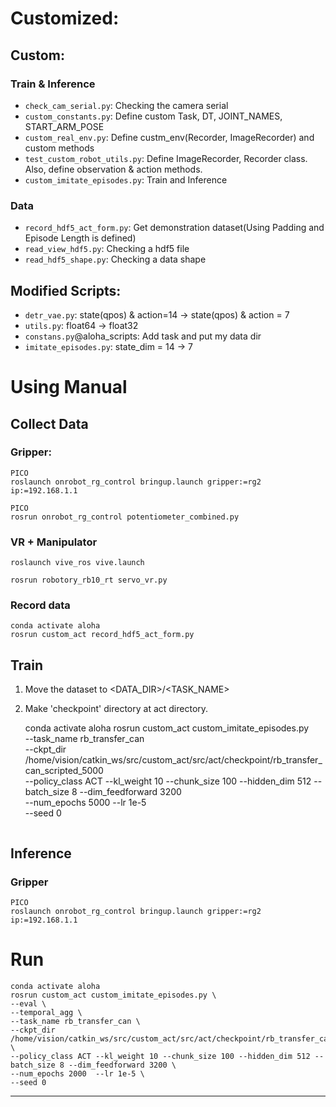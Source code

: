 # Customized:
## Custom:
### Train & Inference
- ``check_cam_serial.py``: Checking the camera serial
- ``custom_constants.py``: Define custom Task, DT, JOINT_NAMES, START_ARM_POSE
- ``custom_real_env.py``: Define custm_env(Recorder, ImageRecorder) and custom methods
- ``test_custom_robot_utils.py``: Define ImageRecorder, Recorder class. Also, define observation & action methods.
- `custom_imitate_episodes.py`: Train and Inference
### Data
- ``record_hdf5_act_form.py``: Get demonstration dataset(Using Padding and Episode Length is defined)
- ``read_view_hdf5.py``: Checking a hdf5 file
- ``read_hdf5_shape.py``: Checking a data shape

## Modified Scripts:
- ``detr_vae.py``: state(qpos) & action=14 -> state(qpos) & action = 7
- ``utils.py``: float64 -> float32
- ``constans.py``@aloha_scripts: Add task and put my data dir
- ``imitate_episodes.py``: state_dim = 14 -> 7

# Using Manual
## Collect Data
### Gripper: 
    PICO
    roslaunch onrobot_rg_control bringup.launch gripper:=rg2 ip:=192.168.1.1

    PICO
    rosrun onrobot_rg_control potentiometer_combined.py
### VR + Manipulator 
    roslaunch vive_ros vive.launch

    rosrun robotory_rb10_rt servo_vr.py
### Record data

    conda activate aloha
    rosrun custom_act record_hdf5_act_form.py

## Train
1. Move the dataset to <DATA_DIR>/<TASK_NAME>
2. Make 'checkpoint' directory at act directory.

    conda activate aloha
    rosrun custom_act custom_imitate_episodes.py \
    --task_name rb_transfer_can \
    --ckpt_dir /home/vision/catkin_ws/src/custom_act/src/act/checkpoint/rb_transfer_can_scripted_5000 \
    --policy_class ACT --kl_weight 10 --chunk_size 100 --hidden_dim 512 --batch_size 8 --dim_feedforward 3200 \
    --num_epochs 5000  --lr 1e-5 \
    --seed 0
    ```

## Inference
### Gripper
    PICO
    roslaunch onrobot_rg_control bringup.launch gripper:=rg2 ip:=192.168.1.1

# Run
    conda activate aloha
    rosrun custom_act custom_imitate_episodes.py \
    --eval \
    --temporal_agg \
    --task_name rb_transfer_can \
    --ckpt_dir /home/vision/catkin_ws/src/custom_act/src/act/checkpoint/rb_transfer_can_scripted \
    --policy_class ACT --kl_weight 10 --chunk_size 100 --hidden_dim 512 --batch_size 8 --dim_feedforward 3200 \
    --num_epochs 2000  --lr 1e-5 \
    --seed 0

---